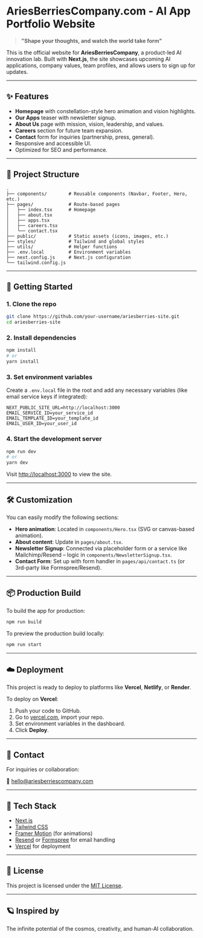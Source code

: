 # AriesBerriesCompany.com - AI App Portfolio Website

> **"Shape your thoughts, and watch the world take form"**

This is the official website for **AriesBerriesCompany**, a product-led AI innovation lab. Built with **Next.js**, the site showcases upcoming AI applications, company values, team profiles, and allows users to sign up for updates.

---

## ✨ Features

- **Homepage** with constellation-style hero animation and vision highlights.
- **Our Apps** teaser with newsletter signup.
- **About Us** page with mission, vision, leadership, and values.
- **Careers** section for future team expansion.
- **Contact** form for inquiries (partnership, press, general).
- Responsive and accessible UI.
- Optimized for SEO and performance.

---

## 📁 Project Structure

```
.
├── components/        # Reusable components (Navbar, Footer, Hero, etc.)
├── pages/             # Route-based pages
│   ├── index.tsx      # Homepage
│   ├── about.tsx
│   ├── apps.tsx
│   ├── careers.tsx
│   └── contact.tsx
├── public/            # Static assets (icons, images, etc.)
├── styles/            # Tailwind and global styles
├── utils/             # Helper functions
├── .env.local         # Environment variables
├── next.config.js     # Next.js configuration
└── tailwind.config.js
```

---

## 🚀 Getting Started

### 1. Clone the repo

```bash
git clone https://github.com/your-username/ariesberries-site.git
cd ariesberries-site
```

### 2. Install dependencies

```bash
npm install
# or
yarn install
```

### 3. Set environment variables

Create a `.env.local` file in the root and add any necessary variables (like email service keys if integrated):

```env
NEXT_PUBLIC_SITE_URL=http://localhost:3000
EMAIL_SERVICE_ID=your_service_id
EMAIL_TEMPLATE_ID=your_template_id
EMAIL_USER_ID=your_user_id
```

### 4. Start the development server

```bash
npm run dev
# or
yarn dev
```

Visit [http://localhost:3000](http://localhost:3000) to view the site.

---

## 🛠️ Customization

You can easily modify the following sections:

- **Hero animation**: Located in `components/Hero.tsx` (SVG or canvas-based animation).
- **About content**: Update in `pages/about.tsx`.
- **Newsletter Signup**: Connected via placeholder form or a service like Mailchimp/Resend – logic in `components/NewsletterSignup.tsx`.
- **Contact Form**: Set up with form handler in `pages/api/contact.ts` (or 3rd-party like Formspree/Resend).

---

## 📦 Production Build

To build the app for production:

```bash
npm run build
```

To preview the production build locally:

```bash
npm run start
```

---

## ☁️ Deployment

This project is ready to deploy to platforms like **Vercel**, **Netlify**, or **Render**.

To deploy on **Vercel**:

1. Push your code to GitHub.
2. Go to [vercel.com](https://vercel.com), import your repo.
3. Set environment variables in the dashboard.
4. Click **Deploy**.

---

## 📧 Contact

For inquiries or collaboration:

📩 [hello@ariesberriescompany.com](mailto:hello@ariesberriescompany.com)

---

## 🧠 Tech Stack

- [Next.js](https://nextjs.org/)
- [Tailwind CSS](https://tailwindcss.com/)
- [Framer Motion](https://www.framer.com/motion/) (for animations)
- [Resend](https://resend.com/) or [Formspree](https://formspree.io/) for email handling
- [Vercel](https://vercel.com/) for deployment

---

## 📄 License

This project is licensed under the [MIT License](LICENSE).

---

## 🪐 Inspired by

The infinite potential of the cosmos, creativity, and human-AI collaboration.